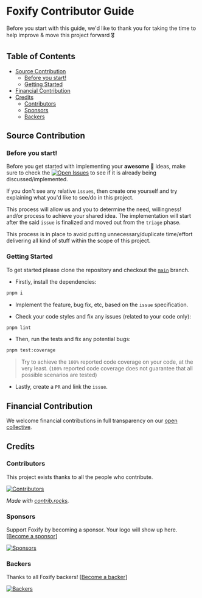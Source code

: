 # Foxify Contributor Guide

Before you start with this guide, we'd like to thank you for taking the time to help improve & move this project
forward 🎖️

## Table of Contents

- [Source Contribution](#source-contribution)
    - [Before you start!](#before-you-start)
    - [Getting Started](#getting-started)
- [Financial Contribution](#financial-contribution)
- [Credits](#credits)
    - [Contributors](#contributors)
    - [Sponsors](#sponsors)
    - [Backers](#backers)

## Source Contribution

### Before you start!

Before you get started with implementing your **awesome 🚀** ideas,
make sure to check the [![Open Issues][OPEN_ISSUES_BADGE]][OPEN_ISSUES_URL] to see if it is already being
discussed/implemented.

If you don't see any relative `issues`, then create one yourself and try explaining what you'd like to see/do in this
project.

This process will allow us and you to determine the need, willingness! and/or process to achieve your shared idea.
The implementation will start after the said `issue` is finalized and moved out from the `triage` phase.

This process is in place to avoid putting unnecessary/duplicate time/effort delivering all kind of stuff within the
scope of this project.

### Getting Started

To get started please clone the repository and checkout the [`main`](https://github.com/foxifyjs/foxify/tree/main)
branch.

- Firstly, install the dependencies:

```bash
pnpm i
```

- Implement the feature, bug fix, etc, based on the `issue` specification.

- Check your code styles and fix any issues (related to your code only):

```bash
pnpm lint
```

- Then, run the tests and fix any potential bugs:

```bash
pnpm test:coverage
```

> Try to achieve the `100%` reported code coverage on your code, at the very least. (`100%` reported code coverage does
> not guarantee that all possible scenarios are tested)

- Lastly, create a `PR` and link the `issue`.

## Financial Contribution

We welcome financial contributions in full transparency on our [open collective](https://opencollective.com/foxify).

## Credits

### Contributors

This project exists thanks to all the people who
contribute.

[![Contributors][CONTRIBUTORS_BADGE]][CONTRIBUTORS_URL]

_Made with [contrib.rocks](https://contrib.rocks)._

### Sponsors

Support Foxify by becoming a sponsor. Your logo will show up
here. [[Become a sponsor][OPENCOLLECTIVE_SPONSOR_URL]]

[![Sponsors][OPENCOLLECTIVE_SPONSORS_BADGE]][OPENCOLLECTIVE_SPONSORS_URL]

### Backers

Thanks to all Foxify backers! [[Become a backer][OPENCOLLECTIVE_BACKER_URL]]

[![Backers][OPENCOLLECTIVE_BACKERS_BADGE]][OPENCOLLECTIVE_BACKERS_URL]


<!-- Badges -->

[OPEN_ISSUES_BADGE]: https://img.shields.io/github/issues-raw/foxifyjs/foxify.svg

[CONTRIBUTORS_BADGE]: https://contrib.rocks/image?repo=foxifyjs/foxify

[OPENCOLLECTIVE_SPONSORS_COUNT_BADGE]: https://opencollective.com/foxify/sponsors/badge.svg

[OPENCOLLECTIVE_SPONSORS_BADGE]: https://opencollective.com/foxify/sponsors.svg?width=890

[OPENCOLLECTIVE_BACKERS_COUNT_BADGE]: https://opencollective.com/foxify/backers/badge.svg

[OPENCOLLECTIVE_BACKERS_BADGE]: https://opencollective.com/foxify/backers.svg?width=890


<!-- Links -->

[OPEN_ISSUES_URL]: https://github.com/foxifyjs/foxify/issues?q=is%3Aopen+is%3Aissue

[CONTRIBUTORS_URL]: https://github.com/foxifyjs/foxify/graphs/contributors

[OPENCOLLECTIVE_SPONSORS_URL]: https://opencollective.com/foxify#sponsors

[OPENCOLLECTIVE_SPONSOR_URL]: https://opencollective.com/foxify#sponsor

[OPENCOLLECTIVE_BACKERS_URL]: https://opencollective.com/foxify#backers

[OPENCOLLECTIVE_BACKER_URL]: https://opencollective.com/foxify#backer
